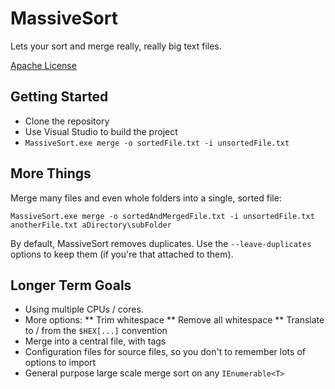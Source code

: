 # MassiveSort #

Lets your sort and merge really, really big text files.

[Apache License](https://www.apache.org/licenses/LICENSE-2.0)

## Getting Started ##

* Clone the repository
* Use Visual Studio to build the project
* `MassiveSort.exe merge -o sortedFile.txt -i unsortedFile.txt`

## More Things ##

Merge many files and even whole folders into a single, sorted file:

`MassiveSort.exe merge -o sortedAndMergedFile.txt -i unsortedFile.txt anotherFile.txt aDirectory\subFolder`

By default, MassiveSort removes duplicates. Use the `--leave-duplicates` options to keep them (if you're that attached to them).

## Longer Term Goals ##

* Using multiple CPUs / cores.
* More options:
** Trim whitespace
** Remove all whitespace
** Translate to / from the `$HEX[...]` convention
* Merge into a central file, with tags
* Configuration files for source files, so you don't to remember lots of options to import
* General purpose large scale merge sort on any `IEnumerable<T>`